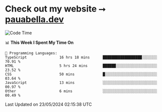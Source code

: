 # Check out my website ⭢ [pauabella.dev](https://pauabella.dev)

<!--START_SECTION:waka-->
![Code Time](http://img.shields.io/badge/Code%20Time-3%2C363%20hrs%201%20min-blue)

📊 **This Week I Spent My Time On** 

```text
💬 Programming Languages: 
TypeScript               16 hrs 18 mins      ██████████████████░░░░░░░   70.91 % 
HTML                     5 hrs 24 mins       ██████░░░░░░░░░░░░░░░░░░░   23.52 % 
CSS                      50 mins             █░░░░░░░░░░░░░░░░░░░░░░░░   03.64 % 
JavaScript               13 mins             ░░░░░░░░░░░░░░░░░░░░░░░░░   00.97 % 
Other                    6 mins              ░░░░░░░░░░░░░░░░░░░░░░░░░   00.49 % 
```


 Last Updated on 23/05/2024 02:15:38 UTC
<!--END_SECTION:waka-->
